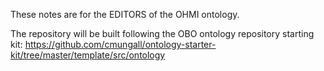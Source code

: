 These notes are for the EDITORS of the OHMI ontology.


The repository will be built following the OBO ontology repository starting kit:
https://github.com/cmungall/ontology-starter-kit/tree/master/template/src/ontology
